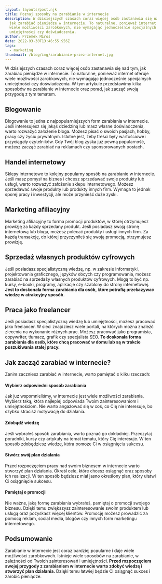 ```yaml
---
layout: layouts/post.njk
title: Poznaj sposoby na zarabianie w internecie
description: W dzisiejszych czasach coraz więcej osób zastanawia się nad tym,
  jak zarabiać pieniądze w internecie. To naturalne, ponieważ internet oferuje
  wiele możliwości zarobkowych, nie wymagając jednocześnie specjalnych
  umiejętności czy doświadczenia.
author: Przemek Miros
date: 2022-03-30T13:46:55.956Z
tags:
  - marketing
thumbnail: /blog/img/zarabianie-przez-internet.jpg
---
```

W dzisiejszych czasach coraz więcej osób zastanawia się nad tym, jak zarabiać pieniądze w internecie. To naturalne, ponieważ internet oferuje wiele możliwości zarobkowych, nie wymagając jednocześnie specjalnych umiejętności czy doświadczenia. W tym artykule przedstawimy kilka sposobów na zarabianie w internecie oraz porad, jak zacząć swoją przygodę z tym tematem.

## Blogowanie

Blogowanie to jedna z najpopularniejszych form zarabiania w internecie. Jeśli interesujesz się jakąś dziedziną lub masz własne doświadczenia, warto rozważyć założenie bloga. Możesz pisać o swoich pasjach, hobby, pracy czy życiu prywatnym. Istotne jest, żeby treści były wartościowe i przyciągały czytelników. Gdy Twój blog zyska już pewną popularność, możesz zacząć zarabiać na reklamach czy sponsorowanych postach.

## Handel internetowy

Sklepy internetowe to kolejny popularny sposób na zarabianie w internecie. Jeśli masz pomysł na biznes i chcesz sprzedawać swoje produkty lub usługi, warto rozważyć założenie sklepu internetowego. Możesz sprzedawać swoje produkty lub produkty innych firm. Wymaga to jednak sporej pracy i inwestycji, ale może przynieść duże zyski.

## Marketing afiliacyjny

Marketing afiliacyjny to forma promocji produktów, w której otrzymujesz prowizję za każdy sprzedany produkt. Jeśli posiadasz swoją stronę internetową lub bloga, możesz polecać produkty i usługi innych firm. Za każdą transakcję, do której przyczyniłeś się swoją promocją, otrzymujesz prowizję.

## Sprzedaż własnych produktów cyfrowych

Jeśli posiadasz specjalistyczną wiedzę, np. w zakresie informatyki, projektowania graficznego, języków obcych czy programowania, możesz zarabiać na sprzedaży własnych produktów cyfrowych. Mogą to być np. kursy, e-booki, programy, aplikacje czy szablony do strony internetowej. **Jest to doskonała forma zarabiania dla osób, które potrafią przekazywać wiedzę w atrakcyjny sposób.**

## Praca jako freelancer

Jeśli posiadasz specjalistyczną wiedzę lub umiejętności, możesz pracować jako freelancer. W sieci znajdziesz wiele portali, na których można znaleźć zlecenia na wykonanie różnych prac. Możesz pracować jako programista, copywriter, tłumacz, grafik czy specjalista SEO. **To doskonała forma zarabiania dla osób, które chcą pracować w domu lub są w trakcie poszukiwania stałej pracy.**

## Jak zacząć zarabiać w internecie?

Zanim zaczniesz zarabiać w internecie, warto pamiętać o kilku rzeczach:

#### Wybierz odpowiedni sposób zarabiania

Jak już wspomnieliśmy, w internecie jest wiele możliwości zarabiania. Wybierz taką, która najlepiej odpowiada Twoim zainteresowaniom i umiejętnościom. Nie warto angażować się w coś, co Cię nie interesuje, bo szybko stracisz motywację do działania.

#### Zdobądź wiedzę

Jeśli wybrałeś sposób zarabiania, warto poznać go dokładniej. Przeczytaj poradniki, kursy czy artykuły na temat tematu, który Cię interesuje. W ten sposób zdobędziesz wiedzę, która pomoże Ci w osiągnięciu sukcesu.

#### Stwórz swój plan działania

Przed rozpoczęciem pracy nad swoim biznesem w internecie warto stworzyć plan działania. Określ cele, które chcesz osiągnąć oraz sposoby ich realizacji. W ten sposób będziesz miał jasno określony plan, który ułatwi Ci osiągnięcie sukcesu.

#### Pamiętaj o promocji

Nie ważne, jaką formę zarabiania wybrałeś, pamiętaj o promocji swojego biznesu. Dzięki temu zwiększysz zainteresowanie swoim produktem lub usługą oraz pozyskasz więcej klientów. Promocję możesz prowadzić za pomocą reklam, social media, blogów czy innych form marketingu internetowego.

## Podsumowanie

Zarabianie w internecie jest coraz bardziej popularne i daje wiele możliwości zarobkowych. Istnieje wiele sposobów na zarabianie, w zależności od Twoich zainteresowań i umiejętności. **Przed rozpoczęciem swojej przygody z zarabianiem w internecie warto zdobyć wiedzę i stworzyć plan działania.** Dzięki temu łatwiej będzie Ci osiągnąć sukces i zarobić pieniądze.